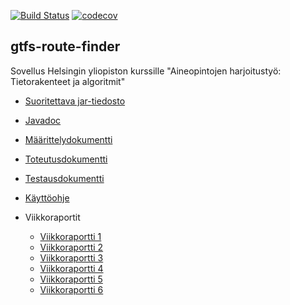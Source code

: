 [![Build Status](https://travis-ci.org/mjaakko/gtfs-route-finder.svg?branch=master)](https://travis-ci.org/mjaakko/gtfs-route-finder)
[![codecov](https://codecov.io/gh/mjaakko/gtfs-route-finder/branch/master/graph/badge.svg)](https://codecov.io/gh/mjaakko/gtfs-route-finder)
## gtfs-route-finder

Sovellus Helsingin yliopiston kurssille "Aineopintojen harjoitustyö: 
Tietorakenteet ja algoritmit"

* [Suoritettava jar-tiedosto](https://github.com/mjaakko/gtfs-route-finder/releases/download/loppupalautus/gtfs-route-finder-1.0-SNAPSHOT.jar)
* [Javadoc](http://malkki.xyz/gtfs-route-finder/)


* [Määrittelydokumentti](docs/maarittelydokumentti.md)
* [Toteutusdokumentti](docs/toteutusdokumentti.md)
* [Testausdokumentti](docs/testausdokumentti.md)
* [Käyttöohje](docs/kayttoohje.md)
* Viikkoraportit
  * [Viikkoraportti 1](docs/viikkoraportit/1.md)
  * [Viikkoraportti 2](docs/viikkoraportit/2.md)
  * [Viikkoraportti 3](docs/viikkoraportit/3.md)
  * [Viikkoraportti 4](docs/viikkoraportit/4.md)
  * [Viikkoraportti 5](docs/viikkoraportit/5.md)
  * [Viikkoraportti 6](docs/viikkoraportit/6.md)
